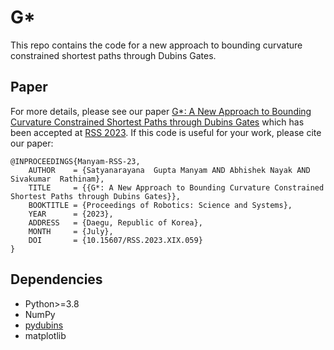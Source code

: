 # G*
This repo contains the code for a new approach to bounding curvature constrained shortest paths through Dubins Gates.

## Paper
For more details, please see our paper [G*: A New Approach to Bounding Curvature Constrained Shortest Paths through Dubins Gates](https://roboticsconference.org/program/papers/059/) which has been accepted at [RSS 2023](https://www.roboticsproceedings.org/rss19/index.html). If this code is useful for your work, please cite our paper:

```
@INPROCEEDINGS{Manyam-RSS-23, 
    AUTHOR    = {Satyanarayana  Gupta Manyam AND Abhishek Nayak AND Sivakumar  Rathinam}, 
    TITLE     = {{G*: A New Approach to Bounding Curvature Constrained Shortest Paths through Dubins Gates}}, 
    BOOKTITLE = {Proceedings of Robotics: Science and Systems}, 
    YEAR      = {2023}, 
    ADDRESS   = {Daegu, Republic of Korea}, 
    MONTH     = {July}, 
    DOI       = {10.15607/RSS.2023.XIX.059} 
}
``` 

## Dependencies

* Python>=3.8
* NumPy
* [pydubins](https://github.com/AndrewWalker/pydubins)
* matplotlib
